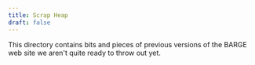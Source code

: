 ```yaml
---
title: Scrap Heap
draft: false
---
```


This directory contains bits and pieces of previous versions
of the BARGE web site we aren't quite ready to throw out yet.
